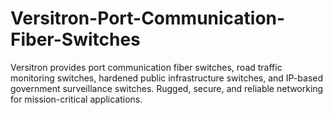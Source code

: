 # Versitron-Port-Communication-Fiber-Switches
Versitron provides port communication fiber switches, road traffic monitoring switches, hardened public infrastructure switches, and IP-based government surveillance switches. Rugged, secure, and reliable networking for mission-critical applications.

